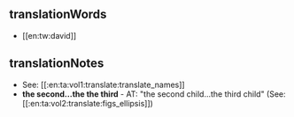 ## translationWords

* [[en:tw:david]]

## translationNotes

* See: [[:en:ta:vol1:translate:translate_names]]
* **the second...the the third** - AT: "the second child...the third child" (See: [[:en:ta:vol2:translate:figs_ellipsis]])
